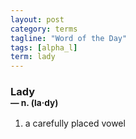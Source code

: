 ```yaml
---
layout: post
category: terms
tagline: "Word of the Day"
tags: [alpha_l]
term: lady
---
```


<h3>Lady<br/> <small>&mdash; n. (la<span>&middot;</span>dy)</small></h3>
<p><ol><li>a carefully placed vowel</li>
</ol></p>
